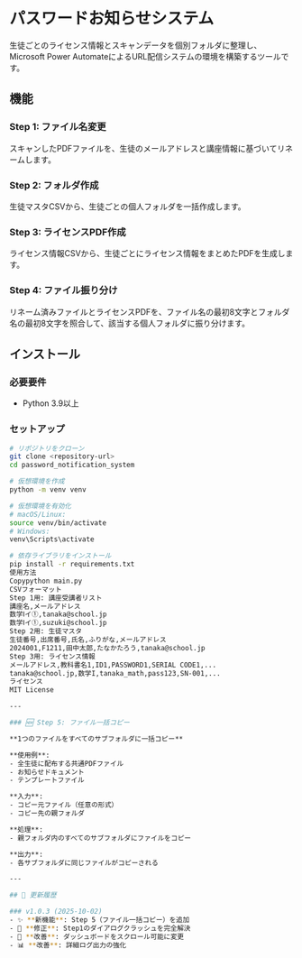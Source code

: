 # パスワードお知らせシステム

生徒ごとのライセンス情報とスキャンデータを個別フォルダに整理し、Microsoft Power AutomateによるURL配信システムの環境を構築するツールです。

## 機能

### Step 1: ファイル名変更
スキャンしたPDFファイルを、生徒のメールアドレスと講座情報に基づいてリネームします。

### Step 2: フォルダ作成
生徒マスタCSVから、生徒ごとの個人フォルダを一括作成します。

### Step 3: ライセンスPDF作成
ライセンス情報CSVから、生徒ごとにライセンス情報をまとめたPDFを生成します。

### Step 4: ファイル振り分け
リネーム済みファイルとライセンスPDFを、ファイル名の最初8文字とフォルダ名の最初8文字を照合して、該当する個人フォルダに振り分けます。

## インストール

### 必要要件
- Python 3.9以上

### セットアップ

```bash
# リポジトリをクローン
git clone <repository-url>
cd password_notification_system

# 仮想環境を作成
python -m venv venv

# 仮想環境を有効化
# macOS/Linux:
source venv/bin/activate
# Windows:
venv\Scripts\activate

# 依存ライブラリをインストール
pip install -r requirements.txt
使用方法
Copypython main.py
CSVフォーマット
Step 1用: 講座受講者リスト
講座名,メールアドレス
数学Ⅰイ①,tanaka@school.jp
数学Ⅰイ①,suzuki@school.jp
Step 2用: 生徒マスタ
生徒番号,出席番号,氏名,ふりがな,メールアドレス
2024001,F1211,田中太郎,たなかたろう,tanaka@school.jp
Step 3用: ライセンス情報
メールアドレス,教科書名1,ID1,PASSWORD1,SERIAL CODE1,...
tanaka@school.jp,数学I,tanaka_math,pass123,SN-001,...
ライセンス
MIT License

---

### 🆕 Step 5: ファイル一括コピー

**1つのファイルをすべてのサブフォルダに一括コピー**

**使用例**:
- 全生徒に配布する共通PDFファイル
- お知らせドキュメント
- テンプレートファイル

**入力**:
- コピー元ファイル（任意の形式）
- コピー先の親フォルダ

**処理**:
- 親フォルダ内のすべてのサブフォルダにファイルをコピー

**出力**:
- 各サブフォルダに同じファイルがコピーされる

---

## 📝 更新履歴

### v1.0.3 (2025-10-02)
- ✨ **新機能**: Step 5（ファイル一括コピー）を追加
- 🐛 **修正**: Step1のダイアログクラッシュを完全解決
- 🎨 **改善**: ダッシュボードをスクロール可能に変更
- 📊 **改善**: 詳細ログ出力の強化

